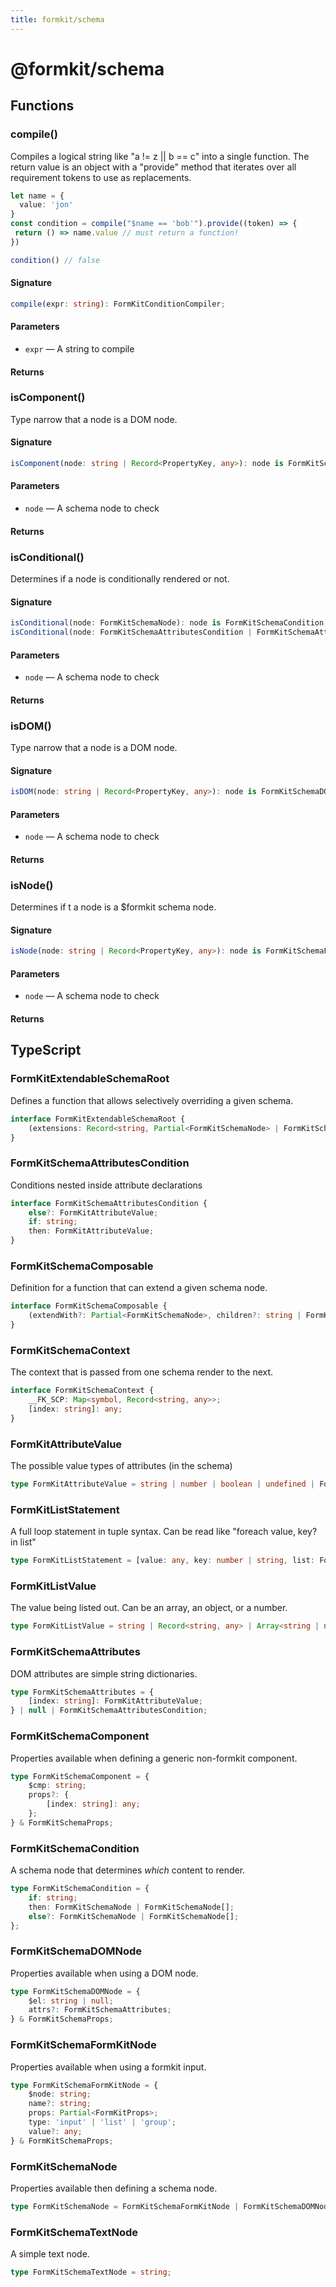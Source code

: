 ```yaml
---
title: formkit/schema
---
```


# @formkit/schema


## Functions

### compile()

Compiles a logical string like "a != z || b == c" into a single function. The return value is an object with a "provide" method that iterates over all requirement tokens to use as replacements.


```typescript
let name = {
  value: 'jon'
}
const condition = compile("$name == 'bob'").provide((token) => {
 return () => name.value // must return a function!
})

condition() // false
```

#### Signature


```typescript
compile(expr: string): FormKitConditionCompiler;
```

#### Parameters

- `expr` — A string to compile

#### Returns

### isComponent()

Type narrow that a node is a DOM node.

#### Signature


```typescript
isComponent(node: string | Record<PropertyKey, any>): node is FormKitSchemaComponent;
```

#### Parameters

- `node` — A schema node to check

#### Returns

### isConditional()

Determines if a node is conditionally rendered or not.

#### Signature


```typescript
isConditional(node: FormKitSchemaNode): node is FormKitSchemaCondition;
isConditional(node: FormKitSchemaAttributesCondition | FormKitSchemaAttributes): node is FormKitSchemaAttributesCondition;
```

#### Parameters

- `node` — A schema node to check

#### Returns

### isDOM()

Type narrow that a node is a DOM node.

#### Signature


```typescript
isDOM(node: string | Record<PropertyKey, any>): node is FormKitSchemaDOMNode;
```

#### Parameters

- `node` — A schema node to check

#### Returns

### isNode()

Determines if t a node is a $formkit schema node.

#### Signature


```typescript
isNode(node: string | Record<PropertyKey, any>): node is FormKitSchemaFormKitNode;
```

#### Parameters

- `node` — A schema node to check

#### Returns

## TypeScript

### FormKitExtendableSchemaRoot

Defines a function that allows selectively overriding a given schema.


```typescript
interface FormKitExtendableSchemaRoot {
    (extensions: Record<string, Partial<FormKitSchemaNode> | FormKitSchemaCondition>): FormKitSchemaNode[];
}
```

### FormKitSchemaAttributesCondition

Conditions nested inside attribute declarations


```typescript
interface FormKitSchemaAttributesCondition {
    else?: FormKitAttributeValue;
    if: string;
    then: FormKitAttributeValue;
}
```

### FormKitSchemaComposable

Definition for a function that can extend a given schema node.


```typescript
interface FormKitSchemaComposable {
    (extendWith?: Partial<FormKitSchemaNode>, children?: string | FormKitSchemaNode[] | FormKitSchemaCondition): FormKitSchemaNode;
}
```

### FormKitSchemaContext

The context that is passed from one schema render to the next.


```typescript
interface FormKitSchemaContext {
    __FK_SCP: Map<symbol, Record<string, any>>;
    [index: string]: any;
}
```

### FormKitAttributeValue

The possible value types of attributes (in the schema)


```typescript
type FormKitAttributeValue = string | number | boolean | undefined | FormKitSchemaAttributes | FormKitSchemaAttributesCondition;
```

### FormKitListStatement

A full loop statement in tuple syntax. Can be read like "foreach value, key? in list"


```typescript
type FormKitListStatement = [value: any, key: number | string, list: FormKitListValue] | [value: any, list: FormKitListValue];
```

### FormKitListValue

The value being listed out. Can be an array, an object, or a number.


```typescript
type FormKitListValue = string | Record<string, any> | Array<string | number | Record<string, any>> | number;
```

### FormKitSchemaAttributes

DOM attributes are simple string dictionaries.


```typescript
type FormKitSchemaAttributes = {
    [index: string]: FormKitAttributeValue;
} | null | FormKitSchemaAttributesCondition;
```

### FormKitSchemaComponent

Properties available when defining a generic non-formkit component.


```typescript
type FormKitSchemaComponent = {
    $cmp: string;
    props?: {
        [index: string]: any;
    };
} & FormKitSchemaProps;
```

### FormKitSchemaCondition

A schema node that determines _which_ content to render.


```typescript
type FormKitSchemaCondition = {
    if: string;
    then: FormKitSchemaNode | FormKitSchemaNode[];
    else?: FormKitSchemaNode | FormKitSchemaNode[];
};
```

### FormKitSchemaDOMNode

Properties available when using a DOM node.


```typescript
type FormKitSchemaDOMNode = {
    $el: string | null;
    attrs?: FormKitSchemaAttributes;
} & FormKitSchemaProps;
```

### FormKitSchemaFormKitNode

Properties available when using a formkit input.


```typescript
type FormKitSchemaFormKitNode = {
    $node: string;
    name?: string;
    props: Partial<FormKitProps>;
    type: 'input' | 'list' | 'group';
    value?: any;
} & FormKitSchemaProps;
```

### FormKitSchemaNode

Properties available then defining a schema node.


```typescript
type FormKitSchemaNode = FormKitSchemaFormKitNode | FormKitSchemaDOMNode | FormKitSchemaComponent | FormKitSchemaTextNode | FormKitSchemaCondition;
```

### FormKitSchemaTextNode

A simple text node.


```typescript
type FormKitSchemaTextNode = string;
```

</client-only>